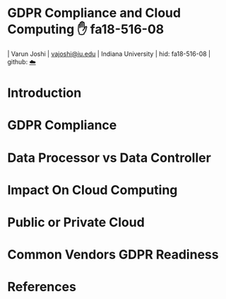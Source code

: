 # GDPR Compliance and Cloud Computing :hand: fa18-516-08

| Varun Joshi
| vajoshi@iu.edu
| Indiana University
| hid: fa18-516-08
| github: [:cloud:](https://github.com/cloudmesh-community/fa18-516-08/blob/master/chapter/GDPR.md)

# Introduction

# GDPR Compliance

# Data Processor vs Data Controller

# Impact On Cloud Computing

# Public or Private Cloud

# Common Vendors GDPR Readiness

# References
